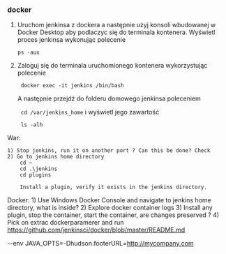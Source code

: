 ### docker

1. 
    Uruchom jenkinsa z dockera a następnie użyj konsoli wbudowanej w Docker Desktop aby podlaczyc się do terminala kontenera.
    Wyświetl proces jenkinsa wykonując polecenie 
       
      ``ps -aux``
    
2. 
    Zaloguj się do terminala uruchomionego kontenera wykorzystując polecenie
    
    `` docker exec -it jenkins /bin/bash``
    
    A następnie przejdź do folderu domowego jenkinsa poleceniem
    
   `` cd /var/jenkins_home`` i wyświetl jego zawartość
   
   `` ls -alh``

War:

    1) Stop jenkins, run it on another port ? Can this be done? Check
    2) Go to jenkins home directory
        cd ~
        cd .\jenkins
        cd plugins

        Install a plugin, verify it exists in the jenkins directory.

Docker:
    1) Use Windows Docker Console and navigate to jenkins home directory, what is inside?
    2) Explore docker container logs
    3) Install any plugin, stop the container, start the container, are changes preserved ?
    4) Pick on extrac dockerparamerer and run https://github.com/jenkinsci/docker/blob/master/README.md
    
--env JAVA_OPTS=-Dhudson.footerURL=http://mycompany.com